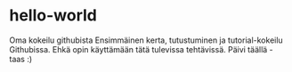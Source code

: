 # hello-world
Oma kokeilu githubista
Ensimmäinen kerta, tutustuminen ja tutorial-kokeilu Githubissa.
Ehkä opin käyttämään tätä tulevissa tehtävissä.
Päivi täällä - taas :)
